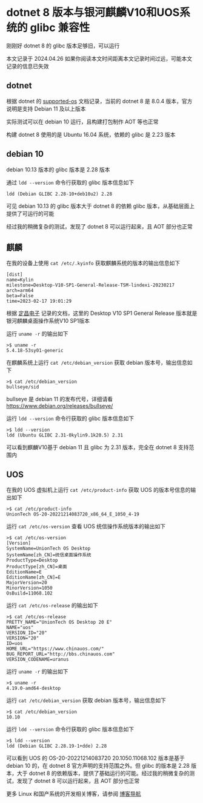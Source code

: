 # dotnet 8 版本与银河麒麟V10和UOS系统的 glibc 兼容性

刚刚好 dotnet 8 的 glibc 版本足够旧，可以运行

<!--more-->
<!-- CreateTime:2024/04/26 18:38:48 -->

<!-- 发布 -->
<!-- 博客 -->

本文记录于 2024.04.26 如果你阅读本文时间距离本文记录时间过远，可能本文记录的信息已失效

## dotnet

根据 dotnet 的 [supported-os](https://github.com/dotnet/core/blob/79c78c7261069cb2953835044336e63a8d524ca1/release-notes/8.0/supported-os.md) 文档记录，当前的 dotnet 8 是 8.0.4 版本，官方说明是支持 Debian 11 及以上版本

实际测试可以在 debian 10 运行，且构建打包制作 AOT 等也正常

构建 dotnet 8 使用的是 Ubuntu 16.04 系统，依赖的 glibc 是 2.23 版本

## debian 10

debian 10.13 版本的 glibc 版本是 2.28 版本

通过 `ldd --version` 命令行获取的 glibc 版本信息如下

```
ldd (Debian GLIBC 2.28-10+deb10u2) 2.28
```

可见 debian 10.13 的 glibc 版本大于 dotnet 8 的依赖 glibc 版本，从基础层面上提供了可运行的可能

经过我的稍微复杂的测试，发现了 dotnet 8 可以运行起来，且 AOT 部分也正常

## 麒麟

在我的设备上使用 `cat /etc/.kyinfo` 获取麒麟系统的版本的输出信息如下

```
[dist]
name=Kylin
milestone=Desktop-V10-SP1-General-Release-TSM-lindexi-20230217
arch=arm64
beta=False
time=2023-02-17 19:01:29
```

根据 [定昌电子](https://www.gzdcsmt.com/sys-nd/1193.html ) 记录的文档，这里的 Desktop V10 SP1 General Release 版本就是银河麒麟桌面操作系统V10 SP1版本

运行 `uname -r` 的输出如下

```
>$ uname -r
5.4.18-53sy01-generic
```

在麒麟系统上运行 `cat /etc/debian_version` 获取 debian 版本号，输出信息如下

```
>$ cat /etc/debian_version
bullseye/sid
```

bullseye 是 debian 11 的发布代号，详细请看 <https://www.debian.org/releases/bullseye/>

运行 `ldd --version` 命令行获取的 glibc 版本信息如下

```
>$ ldd --version
ldd (Ubuntu GLIBC 2.31-0kylin9.1k20.5) 2.31
```

可以看到麒麟V10基于 debian 11 且 glibc 为 2.31 版本，完全在 dotnet 8 支持范围内

## UOS

在我的 UOS 虚拟机上运行 `cat /etc/product-info` 获取 UOS 的版本号信息的输出如下

```
>$ cat /etc/product-info
UnionTech OS-20-20221214083720_x86_64_E_1050_4-19
```

运行 `cat /etc/os-version` 查看 UOS 统信操作系统版本的输出如下

```
>$ cat /etc/os-version
[Version]
SystemName=UnionTech OS Desktop
SystemName[zh_CN]=统信桌面操作系统
ProductType=Desktop
ProductType[zh_CN]=桌面
EditionName=E
EditionName[zh_CN]=E
MajorVersion=20
MinorVersion=1050
OsBuild=11068.102
```

运行 `cat /etc/os-release` 的输出如下

```
>$ cat /etc/os-release
PRETTY_NAME="UnionTech OS Desktop 20 E"
NAME="uos"
VERSION_ID="20"
VERSION="20"
ID=uos
HOME_URL="https://www.chinauos.com/"
BUG_REPORT_URL="http://bbs.chinauos.com"
VERSION_CODENAME=uranus
```

运行 `uname -r` 的输出如下

```
>$ uname -r
4.19.0-amd64-desktop
```

运行 `cat /etc/debian_version` 获取 debian 版本号，输出信息如下

```
>$ cat /etc/debian_version
10.10
```

运行 `ldd --version` 命令行获取的 glibc 版本信息如下

```
>$ ldd --version
ldd (Debian GLIBC 2.28.19-1+dde) 2.28
```

可以看到 UOS 的 OS-20-20221214083720 20.1050.11068.102 版本是基于 debian 10 的，在 dotnet 8 官方声明的支持范围之外。但 glibc 的版本是 2.28 版本，大于 dotnet 8 的依赖版本，提供了基础运行的可能。经过我的稍微复杂的测试，发现了 dotnet 8 可以运行起来，且 AOT 部分也正常

更多 Linux 和国产系统的开发相关博客，请参阅 [博客导航](https://blog.lindexi.com/post/%E5%8D%9A%E5%AE%A2%E5%AF%BC%E8%88%AA.html )